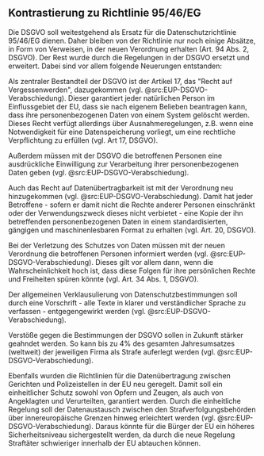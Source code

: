 ## Kontrastierung zu Richtlinie 95/46/EG

Die DSGVO soll weitestgehend als Ersatz für die Datenschutzrichtlinie 95/46/EG dienen. Daher bleiben von der Richtlinie nur noch einige Absätze, in Form von Verweisen, in der neuen Verordnung erhalten (Art. 94 Abs. 2, DSGVO). Der Rest wurde durch die Regelungen in der DSGVO ersetzt und erweitert. Dabei sind vor allem folgende Neuerungen entstanden:

Als zentraler Bestandteil der DSGVO ist der Artikel 17, das "Recht auf Vergessenwerden", dazugekommen (vgl. @src:EUP-DSGVO-Verabschiedung). Dieser garantiert jeder natürlichen Person im Einflussgebiet der EU, dass sie nach eigenem Belieben beantragen kann, dass ihre personenbezogenen Daten von einem System gelöscht werden. Dieses Recht verfügt allerdings über Ausnahmeregelungen, z.B. wenn eine Notwendigkeit für eine Datenspeicherung vorliegt, um eine rechtliche Verpflichtung zu erfüllen (vgl. Art 17, DSGVO).

Außerdem müssen mit der DSGVO die betroffenen Personen eine ausdrückliche Einwilligung zur Verarbeitung ihrer personenbezogenen Daten geben (vgl. @src:EUP-DSGVO-Verabschiedung).

Auch das Recht auf Datenübertragbarkeit ist mit der Verordnung neu hinzugekommen (vgl. @src:EUP-DSGVO-Verabschiedung). Damit hat jeder Betroffene - sofern er damit nicht die Rechte anderer Personen einschränkt oder der Verwendungszweck dieses nicht verbietet - eine Kopie der ihn betreffenden personenbezogenen Daten in einem standardisierten, gängigen und maschinenlesbaren Format zu erhalten (vgl. Art. 20, DSGVO).

Bei der Verletzung des Schutzes von Daten müssen mit der neuen Verordnung die betroffenen Personen informiert werden (vgl. @src:EUP-DSGVO-Verabschiedung). Dieses gilt vor allem dann, wenn die Wahrscheinlichkeit hoch ist, dass diese Folgen für ihre persönlichen Rechte und Freiheiten spüren könnte (vgl. Art. 34 Abs. 1, DSGVO).

Der allgemeinen Verklausulierung von Datenschutzbestimmungen soll durch eine Vorschrift - alle Texte in klarer und verständlicher Sprache zu verfassen - entgegengewirkt werden (vgl. @src:EUP-DSGVO-Verabschiedung).

Verstöße gegen die Bestimmungen der DSGVO sollen in Zukunft stärker geahndet werden. So kann bis zu 4% des gesamten Jahresumsatzes (weltweit) der jeweiligen Firma als Strafe auferlegt werden (vgl. @src:EUP-DSGVO-Verabschiedung).

Ebenfalls wurden die Richtlinien für die Datenübertragung zwischen Gerichten und Polizeistellen in der EU neu geregelt. Damit soll ein einheitlicher Schutz sowohl von Opfern und Zeugen, als auch von Angeklagten und Verurteilten, garantiert werden. Durch die einheitliche Regelung soll der Datenaustausch zwischen den Strafverfolgungsbehörden über innereuropäische Grenzen hinweg erleichtert werden (vgl. @src:EUP-DSGVO-Verabschiedung). Daraus könnte für die Bürger der EU ein höheres Sicherheitsniveau sichergestellt werden, da durch die neue Regelung Straftäter schwieriger innerhalb der EU abtauchen können.
